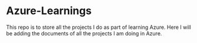 # Azure-Learnings
This repo is to store all the projects I do as part of learning Azure. Here I will be adding the documents of all the projects I am doing in Azure.
